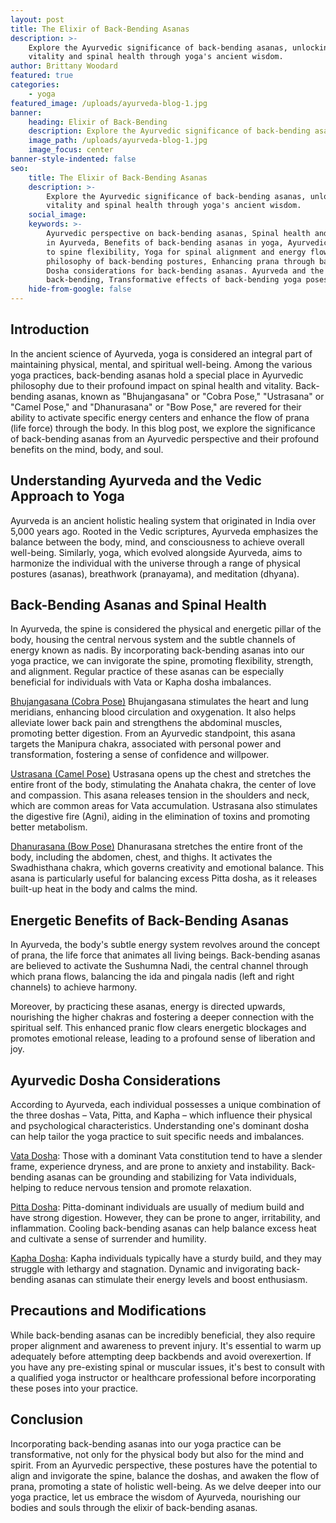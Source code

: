 ```yaml
---
layout: post
title: The Elixir of Back-Bending Asanas
description: >-
    Explore the Ayurvedic significance of back-bending asanas, unlocking
    vitality and spinal health through yoga's ancient wisdom.
author: Brittany Woodard
featured: true
categories:
    - yoga
featured_image: /uploads/ayurveda-blog-1.jpg
banner:
    heading: Elixir of Back-Bending
    description: Explore the Ayurvedic significance of back-bending asanas, unlocking vitality and spinal health through yoga's ancient wisdom.
    image_path: /uploads/ayurveda-blog-1.jpg
    image_focus: center
banner-style-indented: false
seo:
    title: The Elixir of Back-Bending Asanas
    description: >-
        Explore the Ayurvedic significance of back-bending asanas, unlocking
        vitality and spinal health through yoga's ancient wisdom.
    social_image:
    keywords: >-
        Ayurvedic perspective on back-bending asanas, Spinal health and vitality
        in Ayurveda, Benefits of back-bending asanas in yoga, Ayurvedic approach
        to spine flexibility, Yoga for spinal alignment and energy flow, Vedic
        philosophy of back-bending postures, Enhancing prana through back-bends,
        Dosha considerations for back-bending asanas. Ayurveda and the art of
        back-bending, Transformative effects of back-bending yoga poses.
    hide-from-google: false
---
```

## Introduction

In the ancient science of Ayurveda, yoga is considered an integral part of maintaining physical, mental, and spiritual well-being. Among the various yoga practices, back-bending asanas hold a special place in Ayurvedic philosophy due to their profound impact on spinal health and vitality. Back-bending asanas, known as "Bhujangasana" or "Cobra Pose," "Ustrasana" or "Camel Pose," and "Dhanurasana" or "Bow Pose," are revered for their ability to activate specific energy centers and enhance the flow of prana (life force) through the body. In this blog post, we explore the significance of back-bending asanas from an Ayurvedic perspective and their profound benefits on the mind, body, and soul.

## Understanding Ayurveda and the Vedic Approach to Yoga

Ayurveda is an ancient holistic healing system that originated in India over 5,000 years ago. Rooted in the Vedic scriptures, Ayurveda emphasizes the balance between the body, mind, and consciousness to achieve overall well-being. Similarly, yoga, which evolved alongside Ayurveda, aims to harmonize the individual with the universe through a range of physical postures (asanas), breathwork (pranayama), and meditation (dhyana).

## Back-Bending Asanas and Spinal Health

In Ayurveda, the spine is considered the physical and energetic pillar of the body, housing the central nervous system and the subtle channels of energy known as nadis. By incorporating back-bending asanas into our yoga practice, we can invigorate the spine, promoting flexibility, strength, and alignment. Regular practice of these asanas can be especially beneficial for individuals with Vata or Kapha dosha imbalances.

<u>Bhujangasana (Cobra Pose)</u> Bhujangasana stimulates the heart and lung meridians, enhancing blood circulation and oxygenation. It also helps alleviate lower back pain and strengthens the abdominal muscles, promoting better digestion. From an Ayurvedic standpoint, this asana targets the Manipura chakra, associated with personal power and transformation, fostering a sense of confidence and willpower.

<u>Ustrasana (Camel Pose)</u> Ustrasana opens up the chest and stretches the entire front of the body, stimulating the Anahata chakra, the center of love and compassion. This asana releases tension in the shoulders and neck, which are common areas for Vata accumulation. Ustrasana also stimulates the digestive fire (Agni), aiding in the elimination of toxins and promoting better metabolism.

<u>Dhanurasana (Bow Pose)</u> Dhanurasana stretches the entire front of the body, including the abdomen, chest, and thighs. It activates the Swadhisthana chakra, which governs creativity and emotional balance. This asana is particularly useful for balancing excess Pitta dosha, as it releases built-up heat in the body and calms the mind.

## Energetic Benefits of Back-Bending Asanas

In Ayurveda, the body's subtle energy system revolves around the concept of prana, the life force that animates all living beings. Back-bending asanas are believed to activate the Sushumna Nadi, the central channel through which prana flows, balancing the ida and pingala nadis (left and right channels) to achieve harmony.

Moreover, by practicing these asanas, energy is directed upwards, nourishing the higher chakras and fostering a deeper connection with the spiritual self. This enhanced pranic flow clears energetic blockages and promotes emotional release, leading to a profound sense of liberation and joy.

## Ayurvedic Dosha Considerations

According to Ayurveda, each individual possesses a unique combination of the three doshas – Vata, Pitta, and Kapha – which influence their physical and psychological characteristics. Understanding one's dominant dosha can help tailor the yoga practice to suit specific needs and imbalances.

<u>Vata Dosha</u>\: Those with a dominant Vata constitution tend to have a slender frame, experience dryness, and are prone to anxiety and instability. Back-bending asanas can be grounding and stabilizing for Vata individuals, helping to reduce nervous tension and promote relaxation.

<u>Pitta Dosha</u>\: Pitta-dominant individuals are usually of medium build and have strong digestion. However, they can be prone to anger, irritability, and inflammation. Cooling back-bending asanas can help balance excess heat and cultivate a sense of surrender and humility.

<u>Kapha Dosha</u>\: Kapha individuals typically have a sturdy build, and they may struggle with lethargy and stagnation. Dynamic and invigorating back-bending asanas can stimulate their energy levels and boost enthusiasm.

## Precautions and Modifications

While back-bending asanas can be incredibly beneficial, they also require proper alignment and awareness to prevent injury. It's essential to warm up adequately before attempting deep backbends and avoid overexertion. If you have any pre-existing spinal or muscular issues, it's best to consult with a qualified yoga instructor or healthcare professional before incorporating these poses into your practice.

## Conclusion

Incorporating back-bending asanas into our yoga practice can be transformative, not only for the physical body but also for the mind and spirit. From an Ayurvedic perspective, these postures have the potential to align and invigorate the spine, balance the doshas, and awaken the flow of prana, promoting a state of holistic well-being. As we delve deeper into our yoga practice, let us embrace the wisdom of Ayurveda, nourishing our bodies and souls through the elixir of back-bending asanas.